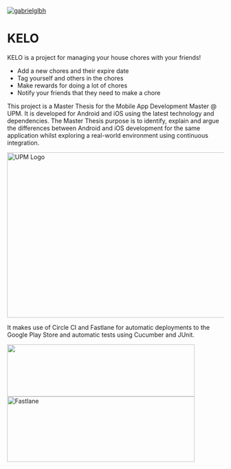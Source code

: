 [![gabrielglbh](https://circleci.com/gh/gabrielglbh/kelo-android.svg?style=shield)](https://app.circleci.com/pipelines/github/gabrielglbh/kelo-android)

# KELO

KELO is a project for managing your house chores with your friends!

- Add a new chores and their expire date
- Tag yourself and others in the chores
- Make rewards for doing a lot of chores
- Notify your friends that they need to make a chore

This project is a Master Thesis for the Mobile App Development Master @ UPM. It is developed for Android and iOS using the latest technology and dependencies. The Master Thesis purpose is to identify, explain and argue the differences between Android and iOS development for the same application whilst exploring a real-world environment using continuous integration. 

<img src="https://www.upm.es/sfs/Rectorado/Gabinete%20del%20Rector/Logos/UPM/CEI/LOGOTIPO%20leyenda%20color%20JPG%20p.png" alt="UPM Logo" width="827" height="384">

It makes use of Circle CI and Fastlane for automatic deployments to the Google Play Store and automatic tests using Cucumber and JUnit.

<img src="https://user-images.githubusercontent.com/194400/41597205-a57442ea-73c4-11e8-9591-61f5c83c7e66.png" width="436" height="121">

<img src="https://miro.medium.com/max/871/1*UchIRfbd6orknkV4FZAwTw.png" alt="Fastlane" width="436" height="152">
